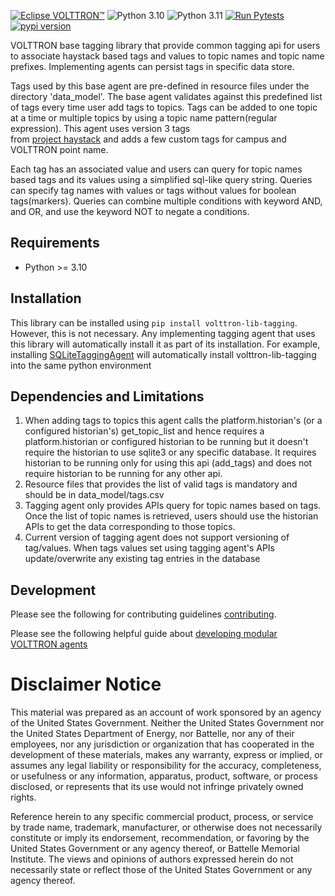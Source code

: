 [![Eclipse VOLTTRON™](https://img.shields.io/badge/Eclips%20VOLTTRON--red.svg)](https://eclipse-volttron.readthedocs.io/en/latest/)
![Python 3.10](https://img.shields.io/badge/python-3.10-blue.svg)
![Python 3.11](https://img.shields.io/badge/python-3.11-blue.svg)
[![Run Pytests](https://github.com/eclipse-volttron/volttron-lib-tagging/actions/workflows/run-tests.yml/badge.svg)](https://github.com/eclipse-volttron/volttron-lib-tagging/actions/workflows/run-tests.yml)
[![pypi version](https://img.shields.io/pypi/v/volttron-lib-tagging.svg)](https://pypi.org/project/volttron-lib-tagging/)

VOLTTRON base tagging library that provide common tagging api for users to associate haystack based tags and values to 
topic names and topic name prefixes. Implementing agents can persist tags in specific data store. 

Tags used by this base agent are pre-defined in resource files under the directory 'data_model'. The base 
agent validates against this predefined list of tags every time user add tags to topics. Tags can be added to one 
topic at a time or multiple topics by using a topic name pattern(regular expression). This agent uses version 3 tags  
from [project haystack](https://project-haystack.org/) and adds a few custom tags for campus and VOLTTRON point name.

Each tag has an associated value and users can query for topic names based tags and its values using a simplified 
sql-like query string. Queries can specify tag names with values or tags without values for boolean tags(markers). 
Queries can combine multiple conditions with keyword AND, and OR, and use the keyword NOT to negate a conditions.

## Requirements

 - Python >= 3.10

## Installation

This library can be installed using ```pip install volttron-lib-tagging```. However, this is not necessary. Any 
implementing tagging agent that uses this library will automatically install it as part of its installation. 
For example,  installing [SQLiteTaggingAgent](https://github.com/eclipse-volttron/volttron-sqlite-tagging) will 
automatically install volttron-lib-tagging into the same python environment

## Dependencies and Limitations

1. When adding tags to topics this agent calls the platform.historian\'s (or a configured historian's) 
   get_topic_list and hence requires a platform.historian or configured historian to be running but it doesn\'t require 
   the historian to use sqlite3 or any specific database. It requires historian to be running only for using this 
   api (add_tags) and does not require historian to be running for any other api. 
2. Resource files that provides the list of valid tags is mandatory and should be in 
   data_model/tags.csv
3. Tagging agent only provides APIs query for topic names based on tags. Once the list of topic names is retrieved, 
   users should use the historian APIs to get the data corresponding to those topics. 
4. Current version of tagging agent does not support versioning of tag/values. When tags values set using tagging 
   agent's APIs update/overwrite any existing tag entries in the database

## Development

Please see the following for contributing guidelines [contributing](https://github.com/eclipse-volttron/volttron-core/blob/develop/CONTRIBUTING.md).

Please see the following helpful guide about [developing modular VOLTTRON agents](https://github.com/eclipse-volttron/volttron-core/blob/develop/DEVELOPING_ON_MODULAR.md)

# Disclaimer Notice

This material was prepared as an account of work sponsored by an agency of the
United States Government.  Neither the United States Government nor the United
States Department of Energy, nor Battelle, nor any of their employees, nor any
jurisdiction or organization that has cooperated in the development of these
materials, makes any warranty, express or implied, or assumes any legal
liability or responsibility for the accuracy, completeness, or usefulness or any
information, apparatus, product, software, or process disclosed, or represents
that its use would not infringe privately owned rights.

Reference herein to any specific commercial product, process, or service by
trade name, trademark, manufacturer, or otherwise does not necessarily
constitute or imply its endorsement, recommendation, or favoring by the United
States Government or any agency thereof, or Battelle Memorial Institute. The
views and opinions of authors expressed herein do not necessarily state or
reflect those of the United States Government or any agency thereof.
